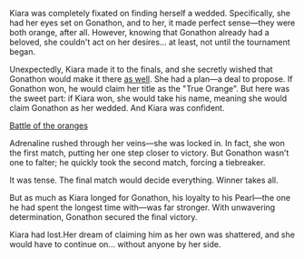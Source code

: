 <!-- title: The Oranges -->

Kiara was completely fixated on finding herself a wedded. Specifically, she had her eyes set on Gonathon, and to her, it made perfect sense—they were both orange, after all. However, knowing that Gonathon already had a beloved, she couldn't act on her desires… at least, not until the tournament began.

Unexpectedly, Kiara made it to the finals, and she secretly wished that Gonathon would make it there [as well](https://www.youtube.com/live/3cr3DLpyB60?feature=shared\&t=21430). She had a plan—a deal to propose. If Gonathon won, he would claim her title as the "True Orange". But here was the sweet part: if Kiara won, she would take his name, meaning she would claim Gonathon as her wedded. And Kiara was confident.

[Battle of the oranges](#embed:https://www.youtube.com/live/3cr3DLpyB60?feature=shared\&t=21557)

Adrenaline rushed through her veins—she was locked in. In fact, she won the first match, putting her one step closer to victory. But Gonathon wasn’t one to falter; he quickly took the second match, forcing a tiebreaker.

It was tense. The final match would decide everything. Winner takes all.

But as much as Kiara longed for Gonathon, his loyalty to his Pearl—the one he had spent the longest time with—was far stronger. With unwavering determination, Gonathon secured the final victory.

Kiara had lost.Her dream of claiming him as her own was shattered, and she would have to continue on… without anyone by her side.
